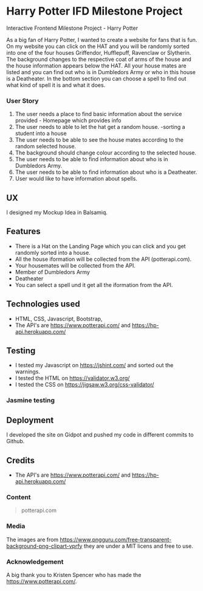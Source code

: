 # Harry Potter IFD Milestone Project
Interactive Frontend Milestone Project - Harry Potter

As a big fan of Harry Potter, I wanted to create a website for fans that is fun.
On my website you can click on the HAT and you will be randomly sorted into one of the four houses Griffendor, Hufflepuff, Ravenclaw or Slytherin.
The background changes to the respective coat of arms of the house and the house information appears below the HAT.
All your house mates are listed and you can find out who is in Dumbledors Army or who in this house is a Deatheater.
In the bottom section you can choose a spell to find out what kind of spell it is and what it does.

### User Story

1. The user needs a place to find basic information about the service provided - Homepage which provides info
2. The user needs to able to let the hat get a random house. -sorting a student into a house
3. The user needs to be able to see the house mates according to the random selected house.
4. The background should change colour according to the selected house.
5. The user needs to be able to find information about who is in Dumbledors Army.
6. The user needs to be able to find information about who is a Deatheater.
7. User would like to have information about spells.

## UX
I designed my Mockup Idea in Balsamiq.

## Features

- There is a Hat on the Landing Page which you can click and you get randomly sorted into a house.
- All the house iformation will be collected from the API (potterapi.com).
- Your housemates will be collected from the API.
- Member of Dumbledors Army
- Deatheater
- You can select a spell und it get all the iformation from the API.


## Technologies used
- HTML, CSS, Javascript, Bootstrap, 
- The API's are https://www.potterapi.com/ and https://hp-api.herokuapp.com/

## Testing

- I tested my Javascript on https://jshint.com/ and sorted out the warnings.
- I tested the HTML on https://validator.w3.org/
- I tested the CSS on https://jigsaw.w3.org/css-validator/


### Jasmine testing


## Deployment

I developed the site on Gidpot and pushed my code in different commits to Github.

## Credits

- The API's are https://www.potterapi.com/ and https://hp-api.herokuapp.com/

### Content

> potterapi.com


### Media
The images are from https://www.pngguru.com/free-transparent-background-png-clipart-vprfy
they are under a MIT licens and free to use.

### Acknowledgement

A big thank you to Kristen Spencer who has made the https://www.potterapi.com/.
